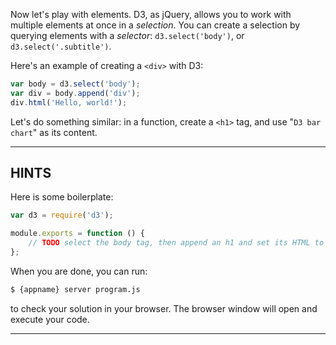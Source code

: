 Now let's play with elements. D3, as jQuery, allows you to work with multiple elements at once in a _selection_. You can create a selection by querying elements with a _selector_: `d3.select('body')`, or `d3.select('.subtitle')`.

Here's an example of creating a `<div>` with D3:

```js
var body = d3.select('body');
var div = body.append('div');
div.html('Hello, world!');
```

Let's do something similar: in a function, create a `<h1>` tag, and use "`D3 bar chart`" as its content.

----------------------------------------------------------------------

## HINTS

Here is some boilerplate:

```js
var d3 = require('d3');

module.exports = function () {
    // TODO select the body tag, then append an h1 and set its HTML to the desired text.
};
```

When you are done, you can run:

```sh
$ {appname} server program.js
```

to check your solution in your browser. The browser window will open and execute your code.

----------------------------------------------------------------------
